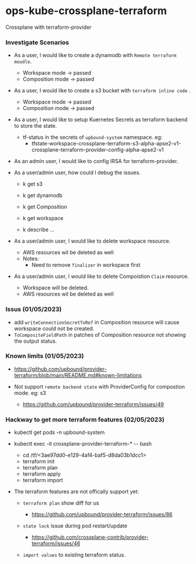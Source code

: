 # ops-kube-crossplane-terraform
Crossplane with terraform-provider

### Investigate Scenarios

- As a user, I would like to create a dynamodb with `Remote terraform moudle`.
  - Workspace mode -> passed
  - Composition mode -> passed

- As a user, I would like to create a s3 bucket with `terraform inline code` .
  - Workspace mode -> passed
  - Composition mode -> passed

- As a user, I would like to setup Kuernetes Secrets as terraform backend to store the state. 
  - tf-status in the secrets of `upbound-system` namespace. eg:
    - tfstate-workspace-crossplane-terraform-s3-alpha-apse2-v1-crossplane-terraform-provider-config-alpha-apse2-v1

- As an admin user, I would like to config IRSA for terraform-provider.

- As a user/admin user, how could I debug the issues.
  - k get s3
  - k get dynamodb
  - k get Composition

  - k get workspace
  - k describe ...

- As a user/admin user, I would like to delete workspace resource.
  - AWS resources wil be deleted as well
  - Notes: 
    - Need to remove `finalizer` in workspace first

- As a user/admin user, I would like to delete Compoistion `Claim` resource. 
  - Workspace will be deleted. 
  - AWS resources wil be deleted as well


### Issus (01/05/2023)
- add `writeConnectionSecretToRef` in Composition resource will cause workspace could not be created.
- `ToCompositeFieldPath` in patches of Composition resource not showing the output status.


### Known limits (01/05/2023)
- https://github.com/upbound/provider-terraform/blob/main/README.md#known-limitations

- Not support `remote backend state` with ProviderConfig for compostion mode. eg: s3
  - https://github.com/upbound/provider-terraform/issues/49

### Hackway to get more terraform features  (02/05/2023)
- kubectl get pods -n upbound-system 
- kubectl exec -it crossplane-provider-terraform-* -- bash
  - cd /tf/<3ae97dd0-e129-4af4-baf5-d8da03b1dcc1>
  - terraform init
  - terraform plan
  - terraform apply
  - terraform import 

- The terraform features are not offically support yet:
  - `terraform plan` show diff for us
    - https://github.com/upbound/provider-terraform/issues/86

  - `state lock` issue during pod restart/update
    - https://github.com/crossplane-contrib/provider-terraform/issues/46

  - `import values` to existing terraform status.  

